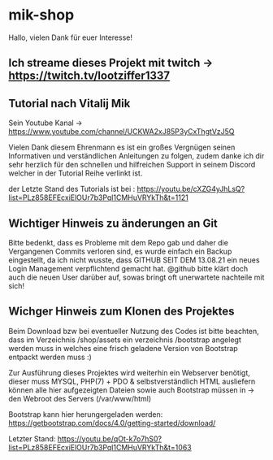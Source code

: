 # mik-shop

Hallo, vielen Dank für euer Interesse!


Ich streame dieses Projekt mit twitch -> https://twitch.tv/lootziffer1337
--------------------------------------------------------------------------



Tutorial nach Vitalij Mik
-------------------------
Sein Youtube Kanal -> https://www.youtube.com/channel/UCKWA2xJ85P3yCxThgtVzJ5Q

Vielen Dank diesem Ehrenmann es ist ein großes Vergnügen seinen Informativen und verständlichen Anleitungen zu folgen,
zudem danke ich dir sehr herzlich für den schnellen und hilfreichen Support in seinem Discord welcher in der Tutorial Reihe verlinkt ist.






der Letzte Stand des Tutorials ist bei : https://youtu.be/cXZG4yJhLsQ?list=PLz858EFEcxiElOUr7b3Pql1CMHuVRYkTh&t=1121







Wichtiger Hinweis zu änderungen an Git
--------------------------------------


Bitte bedenkt, dass es Probleme mit dem Repo gab und daher die Vergangenen Commits verloren sind,
es wurde einfach ein Backup eingestellt, da ich nicht wusste, dass 
GITHUB SEIT DEM 13.08.21 ein neues Login Management verpflichtend gemacht hat.
@github bitte klärt doch auch die neuen User darüber auf,
sowas bringt oft unerwartete nachteile mit sich! 







Wichger Hinweis zum Klonen des Projektes
----------------------------------------

Beim Download bzw bei eventueller Nutzung des Codes ist bitte beachten, 
dass im Verzeichnis /shop/assets 
ein verzeichnis /bootstrap angelegt werden muss in welches 
eine frisch geladene Version von Bootstrap entpackt werden muss :)


Zur Ausführung dieses Projektes wird weiterhin ein Webserver benötigt, dieser muss MYSQL, PHP(7) + PDO & selbstverständlich HTML ausliefern können
alle hier aufgezeigten Dateien sowie auch Bootstrap müssen in 
-> den Webroot des Servers (/var/www/html)

Bootstrap kann hier herungergeladen werden:
https://getbootstrap.com/docs/4.0/getting-started/download/




Letzter Stand: https://youtu.be/qOt-k7o7hS0?list=PLz858EFEcxiElOUr7b3Pql1CMHuVRYkTh&t=1063